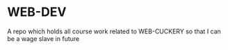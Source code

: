 # WEB-DEV
A repo which holds all course work related to WEB-CUCKERY so that I can be a wage slave in future
